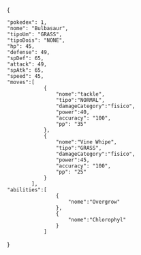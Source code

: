 {         
    
    "pokedex": 1,
    "nome": "Bulbasaur",
    "tipoUm": "GRASS",
    "tipoDois": "NONE",
    "hp": 45,
    "defense": 49,
    "spDef": 65,
    "attack": 49,
    "spAtk": 65,
    "speed": 45,
    "moves":[
                {
                    "nome":"tackle",
                    "tipo":"NORMAL",
                    "damageCategory":"fisico",
                    "power":40,
                    "accuracy": "100",
                    "pp": "35"
                },
                {
                    "nome":"Vine Whipe",
                    "tipo":"GRASS",
                    "damageCategory":"fisico",
                    "power":45,
                    "accuracy": "100",
                    "pp": "25"
                }
            ],
    "abilities":[
                    {
                        "nome":"Overgrow"
                    },
                    {
                        "nome":"Chlorophyl"
                    }
                ]

}
